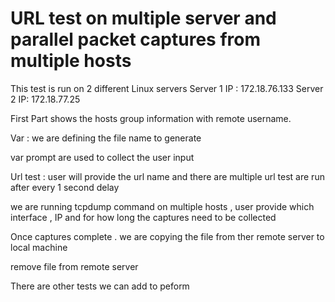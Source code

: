 # URL test on multiple server and parallel packet captures from multiple hosts

This test is run on 2 different Linux servers
Server 1 IP : 172.18.76.133
Server 2 IP: 172.18.77.25

First Part shows the hosts group information with remote username.

Var :  we are defining the file name to generate

var prompt are used to collect the user input 

Url test : user will provide the url name and there are multiple url test are run after every 1 second delay

we are running tcpdump command on multiple hosts , user provide which interface , IP and for how long the captures need to be collected

Once captures complete . we are copying the file from ther remote server to local machine

remove file from remote server


There are other tests we can add to peform 



